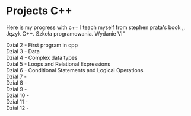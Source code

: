 # Projects C++

Here is my progress with c++
I teach myself from stephen prata's book ,, Język C++. Szkoła programowania. Wydanie VI"

Dzial 2 - First program in cpp  
Dzial 3 - Data  
Dzial 4 - Complex data types  
Dzial 5 - Loops and Relational Expressions  
Dzial 6 - Conditional Statements and Logical Operations  
Dzial 7 -   
Dzial 8 -   
Dzial 9 -   
Dzial 10 -   
Dzial 11 -   
Dzial 12 -  
